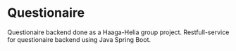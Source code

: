 # Questionaire
Questionaire backend done as a Haaga-Helia group project. Restfull-service for questionaire backend using Java Spring Boot.
